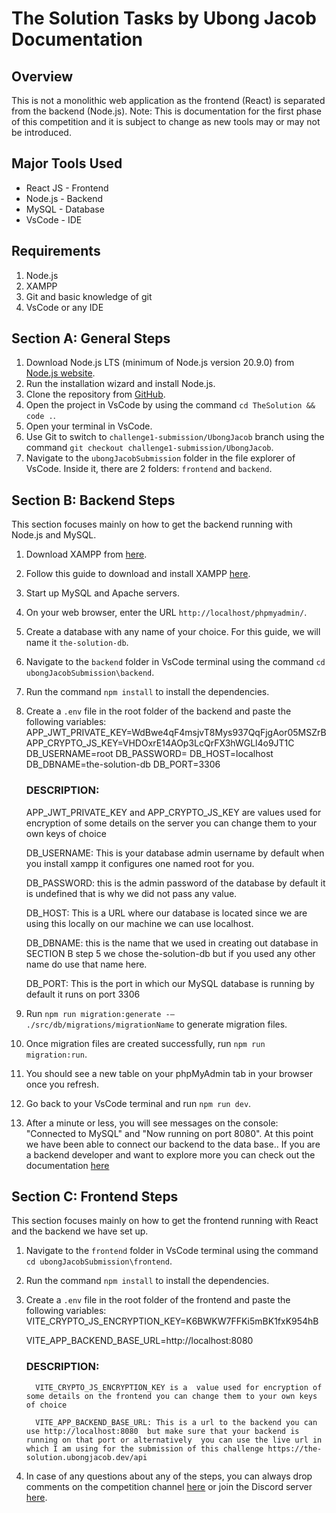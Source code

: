 # The Solution Tasks by Ubong Jacob Documentation

## Overview

This is not a monolithic web application as the frontend (React) is separated from the backend (Node.js). Note: This is documentation for the first phase of this competition and it is subject to change as new tools may or may not be introduced.

## Major Tools Used

- React JS - Frontend
- Node.js - Backend
- MySQL - Database
- VsCode - IDE

## Requirements

1. Node.js
2. XAMPP
3. Git and basic knowledge of git
4. VsCode or any IDE

## Section A: General Steps

1. Download Node.js LTS (minimum of Node.js version 20.9.0) from [Node.js website](https://nodejs.org/en).
2. Run the installation wizard and install Node.js.
3. Clone the repository from [GitHub](https://github.com/UbongJacob/TheSolution.git).
4. Open the project in VsCode by using the command `cd TheSolution && code .`.
5. Open your terminal in VsCode.
6. Use Git to switch to `challenge1-submission/UbongJacob` branch using the command `git checkout challenge1-submission/UbongJacob`.
7. Navigate to the `ubongJacobSubmission` folder in the file explorer of VsCode. Inside it, there are 2 folders: `frontend` and `backend`.

## Section B: Backend Steps

This section focuses mainly on how to get the backend running with Node.js and MySQL.

1. Download XAMPP from [here](https://www.apachefriends.org).
2. Follow this guide to download and install XAMPP [here](https://www.temok.com/blog/xampp-installation-on-windows).
3. Start up MySQL and Apache servers.
4. On your web browser, enter the URL `http://localhost/phpmyadmin/`.
5. Create a database with any name of your choice. For this guide, we will name it `the-solution-db`.
6. Navigate to the `backend` folder in VsCode terminal using the command `cd ubongJacobSubmission\backend`.
7. Run the command `npm install` to install the dependencies.
8. Create a `.env` file in the root folder of the backend and paste the following variables:
   APP_JWT_PRIVATE_KEY=WdBwe4qF4msjvT8Mys937QqFjgAor05MSZrB
   APP_CRYPTO_JS_KEY=VHDOxrE14AOp3LcQrFX3hWGLl4o9JT1C
   DB_USERNAME=root
   DB_PASSWORD=
   DB_HOST=localhost
   DB_DBNAME=the-solution-db
   DB_PORT=3306

   ### DESCRIPTION:

   APP_JWT_PRIVATE_KEY and APP_CRYPTO_JS_KEY are values used for encryption of some details on the server you can change them to your own keys of choice

   DB_USERNAME: This is your database admin username by default when you install xampp it configures one named root for you.

   DB_PASSWORD: this is the admin password of the database by default it is undefined that is why we did not pass any value.

   DB_HOST: This is a URL where our database is located since we are using this locally on our machine we can use localhost.

   DB_DBNAME: this is the name that we used in creating out database in SECTION B step 5 we chose the-solution-db but if you used any other name do use that name here.

   DB_PORT: This is the port in which our MySQL database is running by default it runs on port 3306

9. Run `npm run migration:generate -– ./src/db/migrations/migrationName` to generate migration files.
10. Once migration files are created successfully, run `npm run migration:run`.
11. You should see a new table on your phpMyAdmin tab in your browser once you refresh.
12. Go back to your VsCode terminal and run `npm run dev`.
13. After a minute or less, you will see messages on the console: "Connected to MySQL" and "Now running on port 8080".
    At this point we have been able to connect our backend to the data base.. If you are a backend developer and want to explore more you can check out the documentation [here](https://documenter.getpostman.com/view/19556853/2sA2r6Win5)

## Section C: Frontend Steps

This section focuses mainly on how to get the frontend running with React and the backend we have set up.

1.  Navigate to the `frontend` folder in VsCode terminal using the command `cd ubongJacobSubmission\frontend`.
2.  Run the command `npm install` to install the dependencies.
3.  Create a `.env` file in the root folder of the frontend and paste the following variables:
    VITE_CRYPTO_JS_ENCRYPTION_KEY=K6BWKW7FFKi5mBK1fxK954hB

    VITE_APP_BACKEND_BASE_URL=http://localhost:8080

    ### DESCRIPTION:

          VITE_CRYPTO_JS_ENCRYPTION_KEY is a  value used for encryption of some details on the frontend you can change them to your own keys of choice

          VITE_APP_BACKEND_BASE_URL: This is a url to the backend you can use http://localhost:8080  but make sure that your backend is running on that port or alternatively  you can use the live url in which I am using for the submission of this challenge https://the-solution.ubongjacob.dev/api

4.  In case of any questions about any of the steps, you can always drop comments on the competition channel [here](https://discord.com/channels/1164829493781876806/1193633156599918612) or join the Discord server [here](https://discord.gg/XC9aCT3q).
